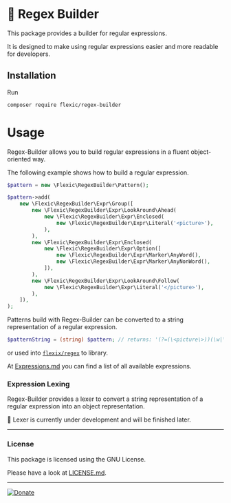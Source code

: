 # 🤘 Regex Builder

This package provides a builder for regular expressions.

It is designed to make using regular expressions easier and more readable for developers.

## Installation

Run
```sh
composer require flexic/regex-builder
```

# Usage

Regex-Builder allows you to build regular expressions in a fluent object-oriented way. 
 
The following example shows how to build a regular expression.

```php
$pattern = new \Flexic\RegexBuilder\Pattern();

$pattern->add(
    new \Flexic\RegexBuilder\Expr\Group([
        new \Flexic\RegexBuilder\Expr\LookAround\Ahead(
            new \Flexic\RegexBuilder\Expr\Enclosed(
                new \Flexic\RegexBuilder\Expr\Literal('<picture>'),
            ),
        ),
        new \Flexic\RegexBuilder\Expr\Enclosed(
            new \Flexic\RegexBuilder\Expr\Option([
                new \Flexic\RegexBuilder\Expr\Marker\AnyWord(),
                new \Flexic\RegexBuilder\Expr\Marker\AnyNonWord(),
            ]),
        ),
        new \Flexic\RegexBuilder\Expr\LookAround\Follow(
            new \Flexic\RegexBuilder\Expr\Literal('</picture>'),
        ),
    ]),
);
```

Patterns build with Regex-Builder can be converted to a string representation of a regular expression.

```php
$patternString = (string) $pattern; // returns: '(?=(\<picture\>))(\w|\W)(?<=\<\/picture\>)'
```

or used into [`flexix/regex`](https://github.com/flexicsystems/regex) to library.

At [Expressions.md](Expressions.md) you can find a list of all available expressions.

### Expression Lexing

Regex-Builder provides a lexer to convert a string representation of a regular expression into an object representation.

🚧 Lexer is currently under development and will be finished later.

----
### License
This package is licensed using the GNU License.

Please have a look at [LICENSE.md](LICENSE.md).

----

[![Donate](https://img.shields.io/badge/Donate-PayPal-blue.svg)](https://www.paypal.com/cgi-bin/webscr?cmd=_s-xclick&hosted_button_id=Q98R2QXXMTUF6&source=url)